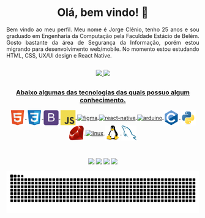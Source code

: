 <h1 align="center">Olá, bem vindo! 👋</h1>

<div align="justify">
	<p>Bem vindo ao meu perfil. Meu nome é Jorge Clênio, tenho 25 anos e sou graduado em Engenharia da Computação pela Faculdade Estácio de Belém. Gosto bastante da área de Segurança da Informação, porém estou migrando para desenvolvimento web/mobile. No momento estou estudando HTML, CSS, UX/UI design e React Native.</p>
</div>

##

<div align="center">
    <a href="https://github.com/jorgeclenio">
  	<img height="190em" src="https://github-readme-stats.vercel.app/api?username=jorgeclenio&show_icons=true&theme=dark&include_all_commits=true&count_private=true"/>
  	<img height="190em" src="https://github-readme-stats.vercel.app/api/top-langs/?username=jorgeclenio&layout=compact&langs_count=7&theme=dark"/>
</div>

##

<div align="center">
	<h3> Abaixo algumas das tecnologias das quais possuo algum conhecimento.</h3>
 	<img align="center" alt="html" height="40" width="40" src="https://raw.githubusercontent.com/devicons/devicon/master/icons/html5/html5-original.svg">
  	<img align="center" alt="css" height="40" width="40" src="https://raw.githubusercontent.com/devicons/devicon/master/icons/css3/css3-original.svg">
  	<img align="center" alt="bootstrap" height="40" width="40" src="https://raw.githubusercontent.com/devicons/devicon/master/icons/bootstrap/bootstrap-plain.svg">
  	<img align="center" alt="javascript" height="40" width="40" src="https://raw.githubusercontent.com/devicons/devicon/master/icons/javascript/javascript-original.svg">
  	<img align="center" alt="figma" height="40" width="40" src="https://www.vectorlogo.zone/logos/figma/figma-icon.svg">
  	<img align="center" alt="react-native" height="40" width="40" src="https://reactnative.dev/img/header_logo.svg">
  	<img align="center" alt="arduino" heigth="40" width="40" src="https://github.com/detain/svg-logos/blob/master/svg/arduino-1.svg">
  	<img align="center" alt="c" height="40" width="40" src="https://raw.githubusercontent.com/devicons/devicon/master/icons/c/c-original.svg">
  	<img align="center" alt="python" height="40" width="40" src="https://raw.githubusercontent.com/devicons/devicon/master/icons/python/python-original.svg">
  	<img align="center" alt="ruby" height="40" width="40" src="https://raw.githubusercontent.com/devicons/devicon/master/icons/ruby/ruby-original.svg">
  	<img align="center" alt="linux" height="40" width="40" src="https://github.com/neilorangepeel/Free-Social-Icons/blob/master/Flat/SVG/Windows.svg">
  	<img align="center" alt="linux" height="40" width="40" src="https://raw.githubusercontent.com/devicons/devicon/master/icons/linux/linux-original.svg">
  	<img align="center" alt="mysql" height="40" width="40" src="https://raw.githubusercontent.com/devicons/devicon/master/icons/mysql/mysql-original.svg">
</div>

##

</br>
<div align="center">
  <a href="https://www.youtube.com/c/jorgeclenio/videos" target="_blank"><img src="https://img.shields.io/badge/YouTube-FF0000?style=for-the-badge&logo=youtube&logoColor=white" target="_blank"></a>
 	<a href="https://www.twitch.tv/clenio" target="_blank"><img src="https://img.shields.io/badge/Twitch-9146FF?style=for-the-badge&logo=twitch&logoColor=white" target="_blank"></a>
  	<a href = "mailto:cleniocontato@gmail.com"><img src="https://img.shields.io/badge/-Gmail-%23333?style=for-the-badge&logo=gmail&logoColor=white" target="_blank"></a>
  	<a href="https://www.linkedin.com/in/jorge-cl%C3%AAnio-97463b104/" target="_blank"><img src="https://img.shields.io/badge/-LinkedIn-%230077B5?style=for-the-badge&logo=linkedin&logoColor=white" target="_blank"></a>

  ![Snake animation](https://github.com/jorgeclenio/jorgeclenio/blob/output/github-contribution-grid-snake.svg)

</div>
